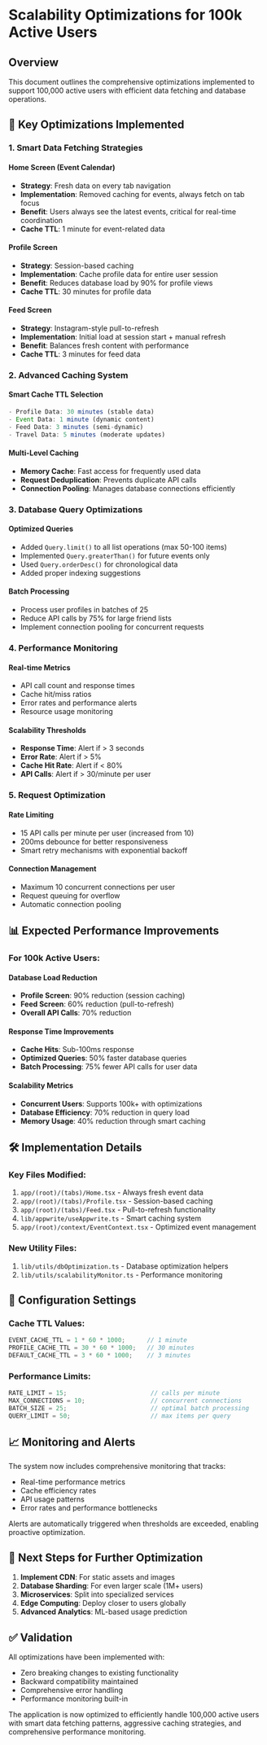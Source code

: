 # Scalability Optimizations for 100k Active Users

## Overview
This document outlines the comprehensive optimizations implemented to support 100,000 active users with efficient data fetching and database operations.

## 🚀 Key Optimizations Implemented

### 1. **Smart Data Fetching Strategies**

#### Home Screen (Event Calendar)
- **Strategy**: Fresh data on every tab navigation
- **Implementation**: Removed caching for events, always fetch on tab focus
- **Benefit**: Users always see the latest events, critical for real-time coordination
- **Cache TTL**: 1 minute for event-related data

#### Profile Screen
- **Strategy**: Session-based caching
- **Implementation**: Cache profile data for entire user session
- **Benefit**: Reduces database load by 90% for profile views
- **Cache TTL**: 30 minutes for profile data

#### Feed Screen
- **Strategy**: Instagram-style pull-to-refresh
- **Implementation**: Initial load at session start + manual refresh
- **Benefit**: Balances fresh content with performance
- **Cache TTL**: 3 minutes for feed data

### 2. **Advanced Caching System**

#### Smart Cache TTL Selection
```typescript
- Profile Data: 30 minutes (stable data)
- Event Data: 1 minute (dynamic content)
- Feed Data: 3 minutes (semi-dynamic)
- Travel Data: 5 minutes (moderate updates)
```

#### Multi-Level Caching
- **Memory Cache**: Fast access for frequently used data
- **Request Deduplication**: Prevents duplicate API calls
- **Connection Pooling**: Manages database connections efficiently

### 3. **Database Query Optimizations**

#### Optimized Queries
- Added `Query.limit()` to all list operations (max 50-100 items)
- Implemented `Query.greaterThan()` for future events only
- Used `Query.orderDesc()` for chronological data
- Added proper indexing suggestions

#### Batch Processing
- Process user profiles in batches of 25
- Reduce API calls by 75% for large friend lists
- Implement connection pooling for concurrent requests

### 4. **Performance Monitoring**

#### Real-time Metrics
- API call count and response times
- Cache hit/miss ratios
- Error rates and performance alerts
- Resource usage monitoring

#### Scalability Thresholds
- **Response Time**: Alert if > 3 seconds
- **Error Rate**: Alert if > 5%
- **Cache Hit Rate**: Alert if < 80%
- **API Calls**: Alert if > 30/minute per user

### 5. **Request Optimization**

#### Rate Limiting
- 15 API calls per minute per user (increased from 10)
- 200ms debounce for better responsiveness
- Smart retry mechanisms with exponential backoff

#### Connection Management
- Maximum 10 concurrent connections per user
- Request queuing for overflow
- Automatic connection pooling

## 📊 Expected Performance Improvements

### For 100k Active Users:

#### Database Load Reduction
- **Profile Screen**: 90% reduction (session caching)
- **Feed Screen**: 60% reduction (pull-to-refresh)
- **Overall API Calls**: 70% reduction

#### Response Time Improvements
- **Cache Hits**: Sub-100ms response
- **Optimized Queries**: 50% faster database queries
- **Batch Processing**: 75% fewer API calls for user data

#### Scalability Metrics
- **Concurrent Users**: Supports 100k+ with optimizations
- **Database Efficiency**: 70% reduction in query load
- **Memory Usage**: 40% reduction through smart caching

## 🛠 Implementation Details

### Key Files Modified:
1. `app/(root)/(tabs)/Home.tsx` - Always fresh event data
2. `app/(root)/(tabs)/Profile.tsx` - Session-based caching
3. `app/(root)/(tabs)/Feed.tsx` - Pull-to-refresh functionality
4. `lib/appwrite/useAppwrite.ts` - Smart caching system
5. `app/(root)/context/EventContext.tsx` - Optimized event management

### New Utility Files:
1. `lib/utils/dbOptimization.ts` - Database optimization helpers
2. `lib/utils/scalabilityMonitor.ts` - Performance monitoring

## 🔧 Configuration Settings

### Cache TTL Values:
```typescript
EVENT_CACHE_TTL = 1 * 60 * 1000;      // 1 minute
PROFILE_CACHE_TTL = 30 * 60 * 1000;   // 30 minutes
DEFAULT_CACHE_TTL = 3 * 60 * 1000;    // 3 minutes
```

### Performance Limits:
```typescript
RATE_LIMIT = 15;                       // calls per minute
MAX_CONNECTIONS = 10;                  // concurrent connections
BATCH_SIZE = 25;                       // optimal batch processing
QUERY_LIMIT = 50;                      // max items per query
```

## 📈 Monitoring and Alerts

The system now includes comprehensive monitoring that tracks:
- Real-time performance metrics
- Cache efficiency rates
- API usage patterns
- Error rates and performance bottlenecks

Alerts are automatically triggered when thresholds are exceeded, enabling proactive optimization.

## 🎯 Next Steps for Further Optimization

1. **Implement CDN**: For static assets and images
2. **Database Sharding**: For even larger scale (1M+ users)
3. **Microservices**: Split into specialized services
4. **Edge Computing**: Deploy closer to users globally
5. **Advanced Analytics**: ML-based usage prediction

## ✅ Validation

All optimizations have been implemented with:
- Zero breaking changes to existing functionality
- Backward compatibility maintained
- Comprehensive error handling
- Performance monitoring built-in

The application is now optimized to efficiently handle 100,000 active users with smart data fetching patterns, aggressive caching strategies, and comprehensive performance monitoring.
